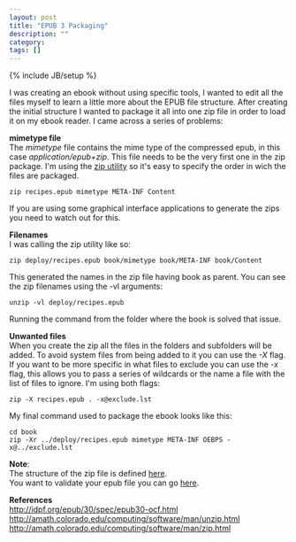 ```yaml
---
layout: post
title: "EPUB 3 Packaging"
description: ""
category: 
tags: []
---
```

{% include JB/setup %}

I was creating an ebook without using specific tools, I wanted to edit all the files myself to learn a little more about the EPUB file structure. After creating the initial structure I wanted to package it all into one zip file in order to load it on my ebook reader. I came across a series of problems:

__mimetype file__  
The *mimetype* file contains the mime type of the compressed epub, in this case *application/epub+zip*. This file needs to be the very first one in the zip package. I'm using the [zip utility](http://amath.colorado.edu/computing/software/man/zip.html) so it's easy to specify the order in wich the files are packaged. 

    zip recipes.epub mimetype META-INF Content

If you are using some graphical interface applications to generate the zips you need to watch out for this.

__Filenames__  
I was calling the zip utility like so:

    zip deploy/recipes.epub book/mimetype book/META-INF book/Content

This generated the names in the zip file having book as parent. You can see the zip filenames using the -vl arguments:

    unzip -vl deploy/recipes.epub

Running the command from the folder where the book is solved that issue.

__Unwanted files__  
When you create the zip all the files in the folders and subfolders will be added. To avoid system files from being added to it you can use the _-X_ flag. If you want to be more specific in what files to exclude you can use the _-x_ flag, this allows you to pass a series of wildcards or the name a file with the list of files to ignore. I'm using both flags:

    zip -X recipes.epub . -x@exclude.lst

My final command used to package the ebook looks like this:

    cd book  
    zip -Xr ../deploy/recipes.epub mimetype META-INF OEBPS -x@../exclude.lst  

__Note__:  
The structure of the zip file is defined [here](http://idpf.org/epub/30/spec/epub30-ocf.html).  
You want to validate your epub file you can go [here](http://validator.idpf.org/).  

__References__  
<http://idpf.org/epub/30/spec/epub30-ocf.html>
<http://amath.colorado.edu/computing/software/man/unzip.html>
<http://amath.colorado.edu/computing/software/man/zip.html>

